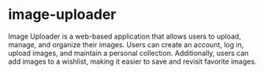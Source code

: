 # image-uploader
Image Uploader is a web-based application that allows users to upload, manage, and organize their images. Users can create an account, log in, upload images, and maintain a personal collection. Additionally, users can add images to a wishlist, making it easier to save and revisit favorite images.
